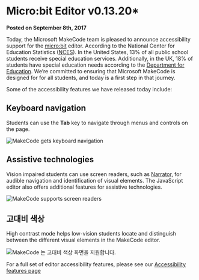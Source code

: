 # Micro:bit Editor v0.13.20*

**Posted on September 8th, 2017**

Today, the Microsoft MakeCode team is pleased to announce accessibility support for the [micro:bit](https://makecode.microbit.org) editor. According to the National Center for Education Statistics ([NCES](https://nces.ed.gov/programs/coe/indicator_cgg.asp)). In the United States, 13% of all public school students receive special education services. Additionally, in the UK, 18% of students have special education needs according to the [Department for Education](https://www.gov.uk/government/statistics/children-with-special-educational-needs-an-analysis-2013). We’re committed to ensuring that Microsoft MakeCode is designed for for all students, and today is a first step in that journey.

Some of the accessibility features we have released today include:

## Keyboard navigation

Students can use the **Tab** key to navigate through menus and controls on the page.

![MakeCode gets keyboard navigation](/static/blog/makecode-gets-accessible/keyboard-navigation.jpg)

## Assistive technologies

Vision impaired students can use screen readers, such as [Narrator](https://support.microsoft.com/en-us/help/22798/windows-10-narrator-get-started), for audible navigation and identification of visual elements. The JavaScript editor also offers additional features for assistive technologies.

![MakeCode supports screen readers](/static/blog/makecode-gets-accessible/screen-readers.jpg)

## 고대비 색상

High contrast mode helps low-vision students locate and distinguish between the different visual elements in the MakeCode editor.

![MakeCode 는 고대비 색상 화면을 지원합니다.](/static/blog/makecode-gets-accessible/high-contrast.jpg)

For a full set of editor accessibility features, please see our [Accessibility features page](/accessibility)